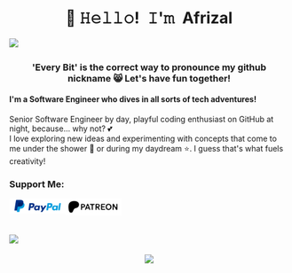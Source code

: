 <!-- Title -->

<!-- <style>
    .block {
        position: relative;
        margin: 6rem auto 0;
        background: linear-gradient(0deg, #000, #272727);
        bottom: 50px;
    }
    .block:before,
    .block:after {
        content: '';
        position: absolute;
        left: -2px;
        top: -2px;
        background: linear-gradient(45deg, #fb0094, #0000ff, #00ff00, #ffff00, #ff0000, #fb0094,
                #0000ff, #00ff00, #ffff00, #ff0000);
        background-size: 400%;
        width: calc(100% + 4px);
        height: calc(100% + 4px);
        z-index: -1;
        animation: steam 40s linear infinite;
    }

    @keyframes steam {
        0% {
            background-position: 0 0;
        }

        50% {
            background-position: 400% 0;
        }

        100% {
            background-position: 0 0;
        }
    }

    .block:after {
        filter: blur(50px);
    }

</style> -->

<h1 align="center" ">👋 𝙷𝚎𝚕𝚕𝚘! 𝙸'𝚖 Afrizal</h1>

<div class="block" style="margin-left: auto; margin-right: auto; margin-bottom: 1rem; margin-top: 1rem">
  <!-- <img src="https://github.com/user-attachments/assets/ed1f149d-dbae-44d3-9798-1a8f45a29ce3" width="100%" /> -->
  <img src="https://github.com/user-attachments/assets/0d77f907-94cf-4449-ae12-ac0a67f5bf24" width="80%" />
</div>

<h3 align="center">
  'Every Bit' is the correct way to pronounce my github nickname 😸 Let's have fun together!
</h3>

#### I'm a Software Engineer who dives in all sorts of tech adventures!

Senior Software Engineer by day, playful coding enthusiast on GitHub at night, because... why not? 💕  
I love exploring new ideas and experimenting with concepts that come to me under the shower 🚿  or during my daydream ⭐. I guess that's what fuels creativity!
<!-- 
<picture>
  <source
    media="(prefers-color-scheme: dark)"
    srcset="https://raw.githubusercontent.com/afri-bit/afri-bit/output/github-contribution-grid-snake-dark.svg"
  />
  <source
    media="(prefers-color-scheme: light)"
    srcset="https://raw.githubusercontent.com/afri-bit/afri-bit/output/github-contribution-grid-snake.svg"
  />
  <img
    alt="github contribution grid snake animation"
    src="https://raw.githubusercontent.com/afri-bit/afri-bit/output/github-contribution-grid-snake.svg"
  />
</picture> -->

### Support Me:

[<img align="left" alt="PayPal" width="20%" src="https://raw.githubusercontent.com/afri-bit/afri-bit/main/assets/paypal_logo.svg" />](https://www.paypal.com/paypalme/afribit)


[<img align="left" alt="Patreon" width="20%" src="https://raw.githubusercontent.com/afri-bit/afri-bit/main/assets/patreon_logo.png" />](https://www.patreon.com/afri_bit)

<br />
<br />
<br />


![](https://github-profile-trophy.vercel.app/?username=afri-bit&theme=onedark)

<div align="center">
  <img align="center" src="https://github-readme-stats.vercel.app/api?username=afri-bit&show_icons=true&theme=dracula&hide_rank=false"/>
</div>

<!-- <br/>

<img align="right" src="https://github-readme-stats.vercel.app/api/top-langs/?username=afri-bit&theme=dracula&layout=compact&hide=html,scss,stylus,blade,css,autohotkey" sytle="display: flex; height: 100%; margin-top: 20px"/> -->

<!-- <div style="display: flex; flex-direction: row; margin-left: auto; margin-right: auto">
  <div style="border: 0px; margin-left: auto; margin-right: 1rem">
      <img src="https://github-readme-stats.vercel.app/api?username=afri-bit&show_icons=true&theme=dracula&hide_rank=false" sytle="display: flex; height: 100%"/>
  </div>

  <div style="border: 0px; margin-left: auto; margin-right: auto">
      <img src="https://github-readme-stats.vercel.app/api/top-langs/?username=afri-bit&theme=dracula&layout=compact&hide=html,scss,stylus,blade,css,autohotkey" sytle="display: flex; height: 100%"/>
  </div>
</div> -->

<!-- **afri-bit/afri-bit** is a ✨ _special_ ✨ repository because its `README.md` (this file) appears on your GitHub profile.

Here are some ideas to get you started:

- 🔭 I’m currently working on ...
- 🌱 I’m currently learning ...
- 👯 I’m looking to collaborate on ...
- 🤔 I’m looking for help with ...
- 💬 Ask me about ...
- 📫 How to reach me: ...
- 😄 Pronouns: ...
- ⚡ Fun fact: ... -->
